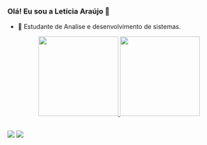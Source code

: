 ### Olá! Eu sou a Letícia Araújo 👋

- 🌱 Estudante de Analise e desenvolvimento de sistemas.

<div align="center">
  <a href="https://github.com/leticiast">
  <img height="180em" src="https://github-readme-stats.vercel.app/api?
username=leticiast&show_icons=true&theme=dracula&include_all_commits=true&count_private=true"/>
  <img height="180em" src="https://github-readme-stats.vercel.app/api/top-langs/?username=leticiast&layout=compact&langs_count=7&theme=dracula"/>
</div>
  
##  
  
<div>  
  <a href = "leticiaaraujo18093@gmail.com"><img src="https://img.shields.io/badge/-Gmail-%23333?style=for-the-badge&logo=gmail&logoColor=white" target="_blank"></a>
  <a href="https://www.linkedin.com/in/let%C3%ADcia-ara%C3%BAjo-8489b413a/" target="_blank"><img src="https://img.shields.io/badge/-LinkedIn-%230077B5?style=for-the-badge&logo=linkedin&logoColor=white" target="_blank"></a>
</div>  
  

